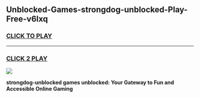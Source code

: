
## Unblocked-Games-strongdog-unblocked-Play-Free-v6lxq
<h3>
<a href="https://premium76.site?title=strongdog-unblocked&ref=23A">CLICK TO PLAY</a></h3>
<hr>

<h3>
<a href="https://premium76.site?title=strongdog-unblocked&ref=23A">CLICK 2 PLAY</a>
  
</h3>

<a href="https://premium76.site?title=strongdog-unblocked&ref=23A"><img src="https://clearcache.store/games.png"></a>


**strongdog-unblocked games unblocked: Your Gateway to Fun and Accessible Online Gaming**
